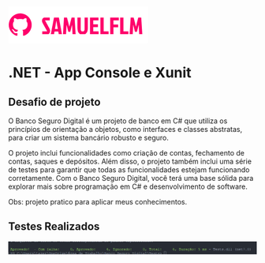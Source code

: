 <img src="Image/logo.png" alt="logo_samuelflm">


# .NET - App Console e Xunit

## **Desafio de projeto**

O Banco Seguro Digital é um projeto de banco em C# que utiliza os princípios de orientação a objetos, como interfaces e classes abstratas, para criar um sistema bancário robusto e seguro.


O projeto inclui funcionalidades como criação de contas, fechamento de contas, saques e depósitos. Além disso, o projeto também inclui uma série de testes para garantir que todas as funcionalidades estejam funcionando corretamente. Com o Banco Seguro Digital, você terá uma base sólida para explorar mais sobre programação em C# e desenvolvimento de software.

Obs: projeto pratico para aplicar meus conhecimentos.

## Testes Realizados

<img src="Image/tests.png" alt="logo_samuelflm">

